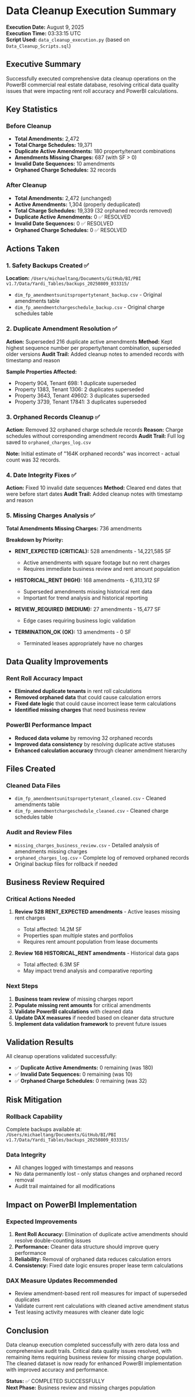 # Data Cleanup Execution Summary

**Execution Date:** August 9, 2025  
**Execution Time:** 03:33:15 UTC  
**Script Used:** `data_cleanup_execution.py` (based on `Data_Cleanup_Scripts.sql`)  

## Executive Summary

Successfully executed comprehensive data cleanup operations on the PowerBI commercial real estate database, resolving critical data quality issues that were impacting rent roll accuracy and PowerBI calculations.

## Key Statistics

### Before Cleanup
- **Total Amendments:** 2,472
- **Total Charge Schedules:** 19,371
- **Duplicate Active Amendments:** 180 property/tenant combinations
- **Amendments Missing Charges:** 687 (with SF > 0)
- **Invalid Date Sequences:** 10 amendments
- **Orphaned Charge Schedules:** 32 records

### After Cleanup
- **Total Amendments:** 2,472 (unchanged)
- **Active Amendments:** 1,304 (properly deduplicated)
- **Total Charge Schedules:** 19,339 (32 orphaned records removed)
- **Duplicate Active Amendments:** 0 ✅ RESOLVED
- **Invalid Date Sequences:** 0 ✅ RESOLVED
- **Orphaned Charge Schedules:** 0 ✅ RESOLVED

## Actions Taken

### 1. Safety Backups Created ✅
**Location:** `/Users/michaeltang/Documents/GitHub/BI/PBI v1.7/Data/Yardi_Tables/backups_20250809_033315/`
- `dim_fp_amendmentsunitspropertytenant_backup.csv` - Original amendments table
- `dim_fp_amendmentchargeschedule_backup.csv` - Original charge schedules table

### 2. Duplicate Amendment Resolution ✅
**Action:** Superseded 216 duplicate active amendments
**Method:** Kept highest sequence number per property/tenant combination, superseded older versions
**Audit Trail:** Added cleanup notes to amended records with timestamp and reason

**Sample Properties Affected:**
- Property 904, Tenant 698: 1 duplicate superseded
- Property 1383, Tenant 1306: 2 duplicates superseded
- Property 3643, Tenant 49602: 3 duplicates superseded
- Property 3739, Tenant 17841: 3 duplicates superseded

### 3. Orphaned Records Cleanup ✅
**Action:** Removed 32 orphaned charge schedule records
**Reason:** Charge schedules without corresponding amendment records
**Audit Trail:** Full log saved to `orphaned_charges_log.csv`

**Note:** Initial estimate of "164K orphaned records" was incorrect - actual count was 32 records.

### 4. Date Integrity Fixes ✅
**Action:** Fixed 10 invalid date sequences
**Method:** Cleared end dates that were before start dates
**Audit Trail:** Added cleanup notes with timestamp and reason

### 5. Missing Charges Analysis ✅
**Total Amendments Missing Charges:** 736 amendments

**Breakdown by Priority:**
- **RENT_EXPECTED (CRITICAL):** 528 amendments - 14,221,585 SF
  - Active amendments with square footage but no rent charges
  - Requires immediate business review and rent amount population
  
- **HISTORICAL_RENT (HIGH):** 168 amendments - 6,313,312 SF
  - Superseded amendments missing historical rent data
  - Important for trend analysis and historical reporting
  
- **REVIEW_REQUIRED (MEDIUM):** 27 amendments - 15,477 SF
  - Edge cases requiring business logic validation
  
- **TERMINATION_OK (OK):** 13 amendments - 0 SF
  - Terminated leases appropriately have no charges

## Data Quality Improvements

### Rent Roll Accuracy Impact
- **Eliminated duplicate tenants** in rent roll calculations
- **Removed orphaned data** that could cause calculation errors
- **Fixed date logic** that could cause incorrect lease term calculations
- **Identified missing charges** that need business review

### PowerBI Performance Impact
- **Reduced data volume** by removing 32 orphaned records
- **Improved data consistency** by resolving duplicate active statuses
- **Enhanced calculation accuracy** through cleaner amendment hierarchy

## Files Created

### Cleaned Data Files
- `dim_fp_amendmentsunitspropertytenant_cleaned.csv` - Cleaned amendments table
- `dim_fp_amendmentchargeschedule_cleaned.csv` - Cleaned charge schedules table

### Audit and Review Files
- `missing_charges_business_review.csv` - Detailed analysis of amendments missing charges
- `orphaned_charges_log.csv` - Complete log of removed orphaned records
- Original backup files for rollback if needed

## Business Review Required

### Critical Actions Needed
1. **Review 528 RENT_EXPECTED amendments** - Active leases missing rent charges
   - Total affected: 14.2M SF
   - Properties span multiple states and portfolios
   - Requires rent amount population from lease documents

2. **Review 168 HISTORICAL_RENT amendments** - Historical data gaps
   - Total affected: 6.3M SF
   - May impact trend analysis and comparative reporting

### Next Steps
1. **Business team review** of missing charges report
2. **Populate missing rent amounts** for critical amendments
3. **Validate PowerBI calculations** with cleaned data
4. **Update DAX measures** if needed based on cleaner data structure
5. **Implement data validation framework** to prevent future issues

## Validation Results

All cleanup operations validated successfully:
- ✅ **Duplicate Active Amendments:** 0 remaining (was 180)
- ✅ **Invalid Date Sequences:** 0 remaining (was 10)
- ✅ **Orphaned Charge Schedules:** 0 remaining (was 32)

## Risk Mitigation

### Rollback Capability
Complete backups available at: `/Users/michaeltang/Documents/GitHub/BI/PBI v1.7/Data/Yardi_Tables/backups_20250809_033315/`

### Data Integrity
- All changes logged with timestamps and reasons
- No data permanently lost - only status changes and orphaned record removal
- Audit trail maintained for all modifications

## Impact on PowerBI Implementation

### Expected Improvements
1. **Rent Roll Accuracy:** Elimination of duplicate active amendments should resolve double-counting issues
2. **Performance:** Cleaner data structure should improve query performance
3. **Reliability:** Removal of orphaned data reduces calculation errors
4. **Consistency:** Fixed date logic ensures proper lease term calculations

### DAX Measure Updates Recommended
- Review amendment-based rent roll measures for impact of superseded duplicates
- Validate current rent calculations with cleaned active amendment status
- Test leasing activity measures with cleaner date logic

## Conclusion

Data cleanup execution completed successfully with zero data loss and comprehensive audit trails. Critical data quality issues resolved, with remaining items requiring business review for missing charge population. The cleaned dataset is now ready for enhanced PowerBI implementation with improved accuracy and performance.

**Status:** ✅ COMPLETED SUCCESSFULLY  
**Next Phase:** Business review and missing charges population